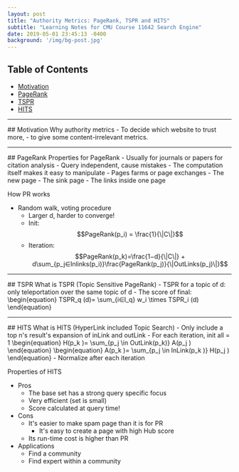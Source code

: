 ```yaml
---
layout: post
title: "Authority Metrics: PageRank, TSPR and HITS"
subtitle: "Learning Notes for CMU Course 11642 Search Engine"
date: 2019-05-01 23:45:13 -0400
background: '/img/bg-post.jpg'
---
```


## Table of Contents
- <a href="#motivation">Motivation</a>
- <a href="#pr">PageRank</a>
- <a href="#tspr">TSPR</a>
- <a href="#hits">HITS</a>


<div id="motivation"/>
<hr>
## Motivation
Why authority metrics
- To decide which website to trust more, 
- to give some content-irrelevant metrics.


<div id="pr"/>
<hr>
## PageRank
Properties for PageRank
- Usually for journals or papers for citation analysis
- Query independent, cause mistakes
- The computation itself makes it easy to manipulate
    - Pages farms or page exchanges
    - The new page
    - The sink page
    - The links inside one page

How PR works
- Random walk, voting procedure
    - Larger d, harder to converge!
    - Init:
$$PageRank(p_i) = \frac{1}{\|C\|}$$
    - Iteration: 
$$PageRank(p_k)=\frac{1−d}{\|C\|} + d\sum_{p_j∈Inlinks(p_i)}\frac{PageRank(p_j)}{\|OutLinks(p_j)\|}$$

<div id="tspr"/>
<hr>
## TSPR
What is TSPR (Topic Sensitive PageRank)
- TSPR for a topic of d: only teleportation over the same topic of d
- The score of final:
\begin{equation}
TSPR_q (d)= \sum_{i∈I_q} w_i \times TSPR_i (d) 
\end{equation}


<div id="hits"/>
<hr>
## HITS
What is HITS (HyperLink included Topic Search)
- Only include a top n's result's expansion of inLink and outLink
- For each iteration, init all = 1  
\begin{equation}
     H(p_k )= \sum_{p_j \in OutLink(p_k)} A(p_j )
\end{equation}
\begin{equation}
    A(p_k )= \sum_{p_j \in InLink(p_k )} H(p_j )
\end{equation}
- Normalize after each iteration

Properties of HITS
- Pros
    - The base set has a strong query specific focus
    - Very efficient (set is small)
    - Score calculated at query time!
- Cons
    - It's easier to make spam page than it is for PR
        - It's easy to create a page with high Hub score
    - Its run-time cost is higher than PR
- Applications
    - Find a community
    - Find expert within a community


